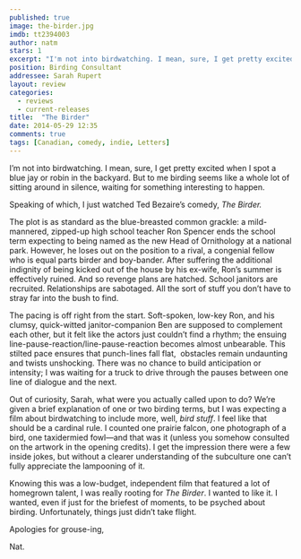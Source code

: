 ```yaml
---
published: true
image: the-birder.jpg
imdb: tt2394003
author: natm
stars: 1
excerpt: "I'm not into birdwatching. I mean, sure, I get pretty excited when I spot a blue jay or robin in the backyard. But to me birding seems like a whole lot of sitting around in silence, waiting for something interesting to happen."
position: Birding Consultant
addressee: Sarah Rupert
layout: review
categories: 
  - reviews
  - current-releases
title:  "The Birder"
date: 2014-05-29 12:35
comments: true
tags: [Canadian, comedy, indie, Letters]
---
```

<p>I&rsquo;m not into birdwatching. I mean, sure, I get pretty excited when I spot a blue jay or robin in the backyard. But to me birding seems like a whole lot of sitting around in silence, waiting for something interesting to happen.</p>
<p>Speaking of which, I just watched Ted Bezaire&rsquo;s comedy,&nbsp;<em>The Birder.</em>&nbsp;</p>
<p>The plot is as standard as the blue-breasted common grackle: a mild-mannered, zipped-up high school teacher Ron Spencer ends the school term expecting to being named as the new Head of Ornithology at a national park. However, he loses out on the position to a rival, a congenial fellow who is equal parts birder and boy-bander. After suffering the additional indignity of being kicked out of the house by his ex-wife, Ron&rsquo;s summer is effectively ruined. And so revenge plans are hatched. School janitors are recruited. Relationships are sabotaged. All the sort of stuff you don&rsquo;t have to stray far into the bush to find.</p>
<p>The pacing is off right from the start. Soft-spoken, low-key Ron, and his clumsy, quick-witted janitor-companion Ben are supposed to complement each other, but it felt like the actors just couldn&rsquo;t find a rhythm; the ensuing line-pause-reaction/line-pause-reaction becomes almost unbearable. This stilted pace ensures that punch-lines fall flat, &nbsp;obstacles remain undaunting and twists unshocking. There was no chance to build anticipation or intensity; I was waiting for a truck to drive through the pauses between one line of dialogue and the next.</p>
<p>Out of curiosity, Sarah, what were you actually called upon to do? We&rsquo;re given a brief explanation of one or two birding terms, but I was expecting a film about birdwatching to include more, well,&nbsp;<em>bird stuff</em>. I feel like that should be a cardinal rule. I counted one prairie falcon, one photograph of a bird, one taxidermied fowl&mdash;and that was it (unless you somehow consulted on the artwork in the opening credits). I get the impression there were a few inside jokes, but without a clearer understanding of the subculture one can&rsquo;t fully appreciate the lampooning of it.</p>
<p>Knowing this was a low-budget, independent film that featured a lot of homegrown talent, I was really rooting for&nbsp;<em>The Birder</em>. I wanted to like it. I wanted, even if just for the briefest of moments, to be psyched about birding. Unfortunately, things just didn&rsquo;t take flight.</p>
<p>Apologies for grouse-ing,</p>
<p>Nat.&nbsp;</p>
